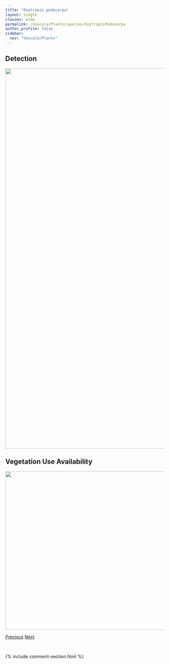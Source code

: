 ```yaml
---
title: "Oxytropis podocarpa"
layout: single
classes: wide
permalink: /VascularPlants/species/OxytropisPodocarpa
author_profile: false
sidebar:
  nav: "VascularPlants"
---
```


<h2>Detection</h2>

<a href="https://drive.google.com/uc?export=view&id=1qH4Wb_wwEJeY7eaAaTTDInJSrEQMzSi7">
<img src="https://drive.google.com/uc?export=view&id=1qH4Wb_wwEJeY7eaAaTTDInJSrEQMzSi7" height = "1200" width = "800">
</a>


<h2>Vegetation Use Availability</h2>

<a href="https://drive.google.com/uc?export=view&id=1jCZdf4qi3bQ48dQ3kKqCWPSRpVIt7xb0">
<img src="https://drive.google.com/uc?export=view&id=1jCZdf4qi3bQ48dQ3kKqCWPSRpVIt7xb0" height = "500" width = "1000">
</a>


<a href="/DevelopmentWebsite/VascularPlants/species/OxytropisDeflexa" class="pagination--pager" title="Oxytropis deflexa">Previous</a> <a href="/DevelopmentWebsite/VascularPlants/species/OxytropisSericea" class="pagination--pager" title="Oxytropis sericea">Next</a>

<p>&nbsp;</p>

{% include comment-section.html %}
